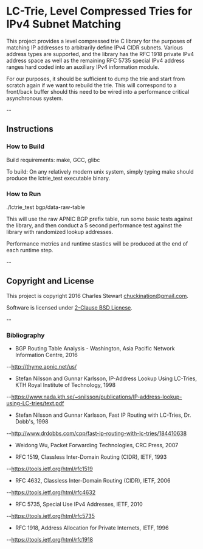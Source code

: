 # LC-Trie, Level Compressed Tries for IPv4 Subnet Matching

This project provides a level compressed trie C library
for the purposes of matching IP addresses to arbitrarily
define IPv4 CIDR subnets.  Various address types are
supported, and the library has the RFC 1918 private IPv4
address space as well as the remaining RFC 5735 special
IPv4 address ranges hard coded into an auxiliary IPv4
information module.

For our purposes, it should be sufficient to dump the trie
and start from scratch again if we want to rebuild the trie.
This will correspond to a front/back buffer should this need
to be wired into a performance critical asynchronous system.

--

## Instructions

### How to Build

Build requirements:
make, GCC, glibc

To build:
On any relatively modern unix system, simply typing make should
produce the lctrie_test executable binary.

### How to Run

./lctrie_test bgp/data-raw-table

This will use the raw APNIC BGP prefix table, run some basic
tests against the library, and then conduct a 5 second performance
test against the library with randomized lookup addresses.

Performance metrics and runtime stastics will be produced at the
end of each runtime step.

--

## Copyright and License

This project is copyright 2016 Charles Stewart <chuckination@gmail.com>.

Software is licensed under [2-Clause BSD Licnese](https://github.com/chuckination/lctrie/blob/master/LICENSE).

--

### Bibliography

* BGP Routing Table Analysis - Washington, Asia Pacific Network Information Centre, 2016

--http://thyme.apnic.net/us/

* Stefan Nilsson and Gunnar Karlsson, IP-Address Lookup Using LC-Tries, KTH Royal Institute of Technology, 1998

--https://www.nada.kth.se/~snilsson/publications/IP-address-lookup-using-LC-tries/text.pdf

* Stefan Nilsson and Gunnar Karlsson, Fast IP Routing with LC-Tries, Dr. Dobb's, 1998

--http://www.drdobbs.com/cpp/fast-ip-routing-with-lc-tries/184410638

* Weidong Wu, Packet Forwarding Technologies, CRC Press, 2007

* RFC 1519, Classless Inter-Domain Routing (CIDR), IETF, 1993

--https://tools.ietf.org/html/rfc1519

* RFC 4632, Classless Inter-Domain Routing (CIDR), IETF, 2006

--https://tools.ietf.org/html/rfc4632

* RFC 5735, Special Use IPv4 Addresses, IETF, 2010

--https://tools.ietf.org/html/rfc5735

* RFC 1918, Address Allocation for Private Internets, IETF, 1996

--https://tools.ietf.org/html/rfc1918
